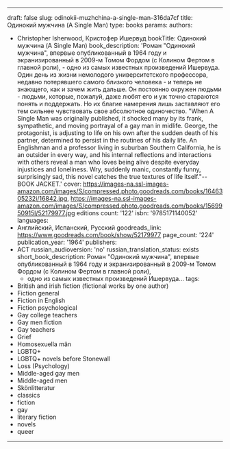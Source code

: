 ---




draft: false
slug: odinokii-muzhchina-a-single-man-316da7cf
title: Одинокий мужчина (A Single Man)
type: books
params:
  authors:
  - Christopher Isherwood, Кристофер Ишервуд
  bookTitle: Одинокий мужчина (A Single Man)
  book_description: 'Роман "Одинокий мужчина", впервые опубликованный в 1964 году
    и экранизированный в 2009-м Томом Фордом (с Колином Фертом в главной роли), -
    одно из самых известных произведений Ишервуда.
    Один день из жизни немолодого университетского профессора, недавно потерявшего
    самого близкого человека - и теперь не знающего, как и зачем жить дальше.
    Он постоянно окружен людьми - людьми, которые, пожалуй, даже любят его и уж точно
    стараются понять и поддержать. Но их благие намерения лишь заставляют его тем
    сильнее чувствовать свое абсолютное одиночество.
    "When A Single Man was originally published, it shocked many by its frank, sympathetic,
    and moving portrayal of a gay man in midlife. George, the protagonist, is adjusting
    to life on his own after the sudden death of his partner, determined to persist
    in the routines of his daily life. An Englishman and a professor living in suburban
    Southern California, he is an outsider in every way, and his internal reflections
    and interactions with others reveal a man who loves being alive despite everyday
    injustices and loneliness. Wry, suddenly manic, constantly funny, surprisingly
    sad, this novel catches the true textures of life itself."--BOOK JACKET.'
  cover: https://images-na.ssl-images-amazon.com/images/S/compressed.photo.goodreads.com/books/1646305232i/16842.jpg,
    https://images-na.ssl-images-amazon.com/images/S/compressed.photo.goodreads.com/books/1569950915l/52179977.jpg
  editions count: '122'
  isbn: '9785171140052'
  languages:
  - Английский, Испанский, Русский
  goodreads_link: https://www.goodreads.com/book/show/52179977
  page_count: '224'
  publication_year: '1964'
  publishers:
  - АСТ
  russian_audioversion: 'no'
  russian_translation_status: exists
  short_book_description: Роман "Одинокий мужчина", впервые опубликованный в 1964
    году и экранизированный в 2009-м Томом Фордом (с Колином Фертом в главной роли),
    - одно из самых известных произведений Ишервуда…
  tags:
  - British and irish fiction (fictional works by one author)
  - Fiction general
  - Fiction in English
  - Fiction psychological
  - Gay college teachers
  - Gay men fiction
  - Gay teachers
  - Grief
  - Homosexuella män
  - LGBTQ+
  - LGBTQ+ novels before Stonewall
  - Loss (Psychology)
  - Middle-aged gay men
  - Middle-aged men
  - Skönlitteratur
  - classics
  - fiction
  - gay
  - literary fiction
  - novels
  - queer
---